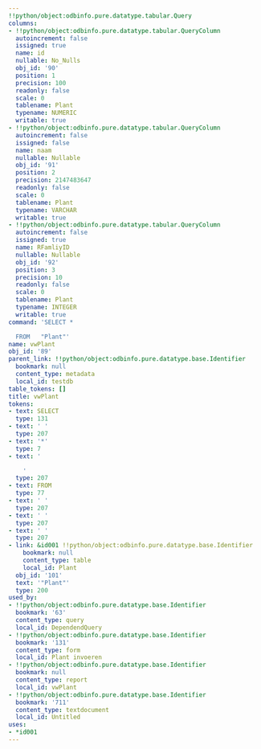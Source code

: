 ```yaml
---
!!python/object:odbinfo.pure.datatype.tabular.Query
columns:
- !!python/object:odbinfo.pure.datatype.tabular.QueryColumn
  autoincrement: false
  issigned: true
  name: id
  nullable: No_Nulls
  obj_id: '90'
  position: 1
  precision: 100
  readonly: false
  scale: 0
  tablename: Plant
  typename: NUMERIC
  writable: true
- !!python/object:odbinfo.pure.datatype.tabular.QueryColumn
  autoincrement: false
  issigned: false
  name: naam
  nullable: Nullable
  obj_id: '91'
  position: 2
  precision: 2147483647
  readonly: false
  scale: 0
  tablename: Plant
  typename: VARCHAR
  writable: true
- !!python/object:odbinfo.pure.datatype.tabular.QueryColumn
  autoincrement: false
  issigned: true
  name: RFamliyID
  nullable: Nullable
  obj_id: '92'
  position: 3
  precision: 10
  readonly: false
  scale: 0
  tablename: Plant
  typename: INTEGER
  writable: true
command: 'SELECT *

  FROM   "Plant"'
name: vwPlant
obj_id: '89'
parent_link: !!python/object:odbinfo.pure.datatype.base.Identifier
  bookmark: null
  content_type: metadata
  local_id: testdb
table_tokens: []
title: vwPlant
tokens:
- text: SELECT
  type: 131
- text: ' '
  type: 207
- text: '*'
  type: 7
- text: '

    '
  type: 207
- text: FROM
  type: 77
- text: ' '
  type: 207
- text: ' '
  type: 207
- text: ' '
  type: 207
- link: &id001 !!python/object:odbinfo.pure.datatype.base.Identifier
    bookmark: null
    content_type: table
    local_id: Plant
  obj_id: '101'
  text: '"Plant"'
  type: 200
used_by:
- !!python/object:odbinfo.pure.datatype.base.Identifier
  bookmark: '63'
  content_type: query
  local_id: DependendQuery
- !!python/object:odbinfo.pure.datatype.base.Identifier
  bookmark: '131'
  content_type: form
  local_id: Plant invoeren
- !!python/object:odbinfo.pure.datatype.base.Identifier
  bookmark: null
  content_type: report
  local_id: vwPlant
- !!python/object:odbinfo.pure.datatype.base.Identifier
  bookmark: '711'
  content_type: textdocument
  local_id: Untitled
uses:
- *id001
---
```

